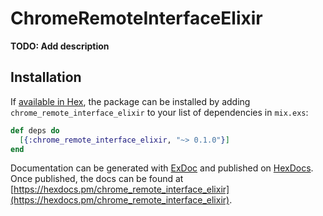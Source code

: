 # ChromeRemoteInterfaceElixir

**TODO: Add description**

## Installation

If [available in Hex](https://hex.pm/docs/publish), the package can be installed
by adding `chrome_remote_interface_elixir` to your list of dependencies in `mix.exs`:

```elixir
def deps do
  [{:chrome_remote_interface_elixir, "~> 0.1.0"}]
end
```

Documentation can be generated with [ExDoc](https://github.com/elixir-lang/ex_doc)
and published on [HexDocs](https://hexdocs.pm). Once published, the docs can
be found at [https://hexdocs.pm/chrome_remote_interface_elixir](https://hexdocs.pm/chrome_remote_interface_elixir).

